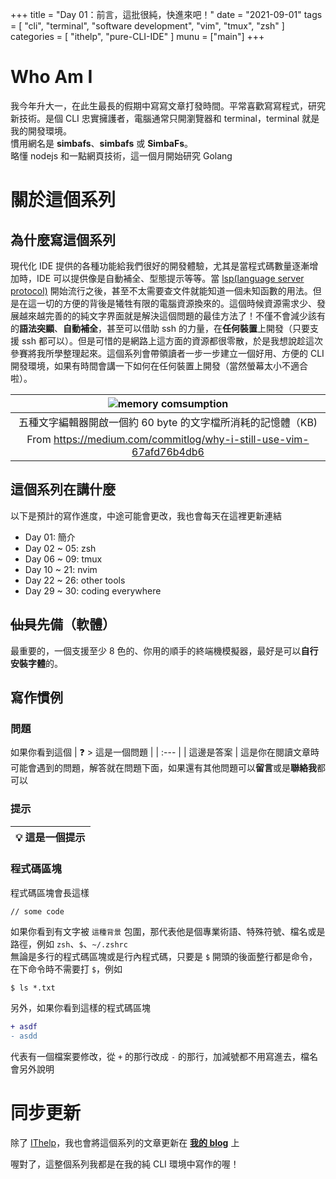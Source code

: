 +++
title = "Day 01：前言，這批很純，快進來吧！"
date = "2021-09-01"
tags = [
  "cli",
  "terminal",
  "software development",
  "vim",
  "tmux",
  "zsh"
]
categories = [ "ithelp", "pure-CLI-IDE" ]
munu = ["main"]
+++

# Who Am I
我今年升大一，在此生最長的假期中寫寫文章打發時間。平常喜歡寫寫程式，研究新技術。是個 CLI 忠實擁護者，電腦通常只開瀏覽器和 terminal，terminal 就是我的開發環境。  
慣用網名是 **simbafs**、**simbafs** 或 **SimbaFs**。  
略懂 nodejs 和一點網頁技術，這一個月開始研究 Golang

# 關於這個系列
## 為什麼寫這個系列
現代化 IDE 提供的各種功能給我們很好的開發體驗，尤其是當程式碼數量逐漸增加時，IDE 可以提供像是自動補全、型態提示等等。當 [lsp(language server protocol)](https://docs.microsoft.com/zh-tw/visualstudio/extensibility/language-server-protocol?view=vs-2019) 開始流行之後，甚至不太需要查文件就能知道一個未知函數的用法。但是在這一切的方便的背後是犧牲有限的電腦資源換來的。這個時候資源需求少、發展越來越完善的的純文字界面就是解決這個問題的最佳方法了！不僅不會減少該有的**語法突顯**、**自動補全**，甚至可以借助 ssh 的力量，在**任何裝置**上開發（只要支援 ssh 都可以）。但是可惜的是網路上這方面的資源都很零散，於是我想說趁這次參賽將我所學整理起來。這個系列會帶領讀者一步一步建立一個好用、方便的 CLI 開發環境，如果有時間會講一下如何在任何裝置上開發（當然螢幕太小不適合啦）。

| ![memory comsumption](/images/ithelp/pure-CLI-IDE/day01/mem-comsumption.png)            |
| :---:                                                              |
| 五種文字編輯器開啟一個約 60 byte 的文字檔所消耗的記憶體（KB)       |
| From https://medium.com/commitlog/why-i-still-use-vim-67afd76b4db6 |

## 這個系列在講什麼
以下是預計的寫作進度，中途可能會更改，我也會每天在這裡更新連結
* Day 01: 簡介
* Day 02 ~ 05: zsh
* Day 06 ~ 09: tmux
* Day 10 ~ 21: nvim
* Day 22 ~ 26: other tools
* Day 29 ~ 30: coding everywhere

## ~~仙貝~~先備（軟體）
最重要的，一個支援至少 8 色的、你用的順手的終端機模擬器，最好是可以**自行安裝字體**的。

## 寫作慣例

### 問題
如果你看到這個
| ❓ > 這是一個問題 |
| :---              |
| 這邊是答案        |
這是你在閱讀文章時可能會遇到的問題，解答就在問題下面，如果還有其他問題可以**留言**或是**聯絡我**都可以

### 提示
| 💡 這是一個提示 |
| :---            |

### 程式碼區塊
程式碼區塊會長這樣
```
// some code
```
如果你看到有文字被 `這種背景` 包圍，那代表他是個專業術語、特殊符號、檔名或是路徑，例如 `zsh`、`$`、`~/.zshrc`  
無論是多行的程式碼區塊或是行內程式碼，只要是 `$` 開頭的後面整行都是命令，在下命令時不需要打 `$`，例如
```
$ ls *.txt
```

另外，如果你看到這樣的程式碼區塊
```diff
+ asdf
- asdd
```
代表有一個檔案要修改，從 `+` 的那行改成 `-` 的那行，加減號都不用寫進去，檔名會另外說明

# 同步更新
除了 [IThelp](https://ithelp.ithome.com.tw/users/20130473/ironman/3975)，我也會將這個系列的文章更新在 **[我的 blog](https://blog.simbafs.dev/categories/ithelp/pure-CLI-IDE)** 上

喔對了，這整個系列我都是在我的純 CLI 環境中寫作的喔！

